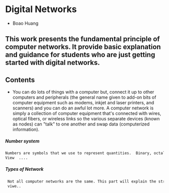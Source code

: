 # **Digital Networks**
  - Boao Huang

**This work presents the fundamental principle of computer networks.** 
**It provide basic explanation and guidance for students who are just getting started with digital networks.**
---
## Contents
 - You can do lots of things with a computer but, connect it up to other computers and peripherals (the general name given to add-on bits of computer equipment such as modems, inkjet and laser printers, and scanners) and you can do an awful lot more. A computer network is simply a collection of computer equipment that's connected with wires, optical fibers, or wireless links so the various separate devices (known as nodes) can "talk" to one another and swap data (computerized information).
 
 ##### *Number system*
 ```sh
 Numbers are symbols that we use to represent quantities.  Binary, octal, decimal and hexadecimal are four number systems used frequently in computing and networking. 
 View  ....
```

 ##### *Types of Network*                                                                           
```sh
 Not all computer networks are the same. This part will explain the structures and functions of some computer networks.
 viwe.. 
```


